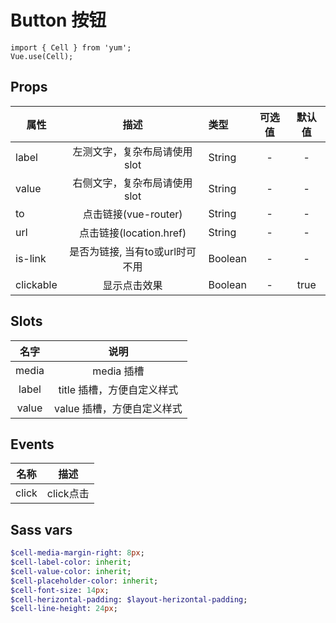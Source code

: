 # Button 按钮

```JS
import { Cell } from 'yum';
Vue.use(Cell);
```

## Props

| 属性 | 描述 | 类型 | 可选值 | 默认值 |
| - | :-: | :- | :-: | :-: |
| label | 左测文字，复杂布局请使用slot | String | - | - |
| value | 右侧文字，复杂布局请使用slot | String |- | - |
| to | 点击链接(vue-router) | String | - | - |
| url | 点击链接(location.href) | String | - | - |
| is-link | 是否为链接, 当有to或url时可不用 | Boolean | - | - |
| clickable | 显示点击效果 | Boolean | - | true |


## Slots

| 名字 | 说明 |
| :-: | :-: |
| media | media 插槽 |
| label | title 插槽，方便自定义样式 |
| value | value 插槽，方便自定义样式 |


## Events

| 名称 | 描述 |
| :-: | :-: |
| click | click点击 |


## Sass vars

```sass
$cell-media-margin-right: 8px;
$cell-label-color: inherit;
$cell-value-color: inherit;
$cell-placeholder-color: inherit;
$cell-font-size: 14px;
$cell-herizontal-padding: $layout-herizontal-padding;
$cell-line-height: 24px;
```
